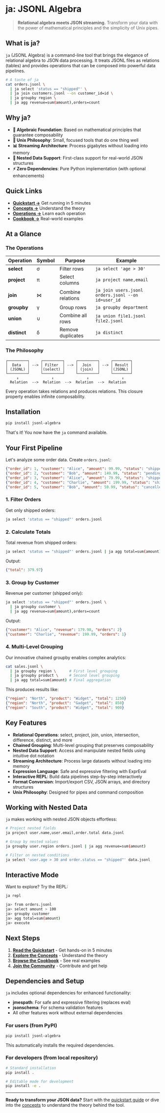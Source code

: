 # ja: JSONL Algebra

> **Relational algebra meets JSON streaming.** Transform your data with the power of mathematical principles and the simplicity of Unix pipes.

## What is ja?

`ja` (JSONL Algebra) is a command-line tool that brings the elegance of relational algebra to JSON data processing. It treats JSONL files as relations (tables) and provides operations that can be composed into powerful data pipelines.

```bash
# A taste of ja
cat orders.jsonl \
  | ja select 'status == "shipped"' \
  | ja join customers.jsonl --on customer_id=id \
  | ja groupby region \
  | ja agg revenue=sum(amount),orders=count
```

## Why ja?

- **🧮 Algebraic Foundation**: Based on mathematical principles that guarantee composability
- **🔗 Unix Philosophy**: Small, focused tools that do one thing well
- **📊 Streaming Architecture**: Process gigabytes without loading into memory
- **🎯 Nested Data Support**: First-class support for real-world JSON structures
- **⚡ Zero Dependencies**: Pure Python implementation (with optional enhancements)

## Quick Links

- [**Quickstart →**](quickstart.md) Get running in 5 minutes
- [**Concepts →**](concepts/jsonl-algebra.md) Understand the theory
- [**Operations →**](operations/overview.md) Learn each operation
- [**Cookbook →**](cookbook/log-analysis.md) Real-world examples

## At a Glance

### The Operations

| Operation | Symbol | Purpose | Example |
|-----------|---------|---------|---------|
| **select** | σ | Filter rows | `ja select 'age > 30'` |
| **project** | π | Select columns | `ja project name,email` |
| **join** | ⋈ | Combine relations | `ja join users.jsonl orders.jsonl --on id=user_id` |
| **groupby** | γ | Group rows | `ja groupby department` |
| **union** | ∪ | Combine all rows | `ja union file1.jsonl file2.jsonl` |
| **distinct** | δ | Remove duplicates | `ja distinct` |

### The Philosophy

```
┌─────────┐     ┌─────────┐     ┌─────────┐     ┌────────┐
│  Data   │ --> │ Filter  │ --> │  Join   │ --> │ Result │
│ (JSONL) │     │(select) │     │ (join)  │     │(JSONL) │
└─────────┘     └─────────┘     └─────────┘     └────────┘
     ↓               ↓               ↓               ↓
  Relation  -->  Relation  -->  Relation  -->  Relation
```

Every operation takes relations and produces relations. This closure property enables infinite composability.

## Installation

```bash
pip install jsonl-algebra
```

That's it! You now have the `ja` command available.

## Your First Pipeline

Let's analyze some order data. Create `orders.jsonl`:

```json
{"order_id": 1, "customer": "Alice", "amount": 99.99, "status": "shipped"}
{"order_id": 2, "customer": "Bob", "amount": 149.99, "status": "pending"}
{"order_id": 3, "customer": "Alice", "amount": 79.99, "status": "shipped"}
{"order_id": 4, "customer": "Charlie", "amount": 199.99, "status": "shipped"}
{"order_id": 5, "customer": "Bob", "amount": 59.99, "status": "cancelled"}
```

### 1. Filter Orders

Get only shipped orders:

```bash
ja select 'status == "shipped"' orders.jsonl
```

### 2. Calculate Totals

Total revenue from shipped orders:

```bash
ja select 'status == "shipped"' orders.jsonl | ja agg total=sum(amount)
```

Output:
```json
{"total": 379.97}
```

### 3. Group by Customer

Revenue per customer (shipped only):

```bash
ja select 'status == "shipped"' orders.jsonl \
  | ja groupby customer \
  | ja agg revenue=sum(amount),orders=count
```

Output:
```json
{"customer": "Alice", "revenue": 179.98, "orders": 2}
{"customer": "Charlie", "revenue": 199.99, "orders": 1}
```

### 4. Multi-Level Grouping

Our innovative chained groupby enables complex analytics:

```bash
cat sales.jsonl \
  | ja groupby region \      # First level grouping
  | ja groupby product \     # Second level grouping  
  | ja agg total=sum(amount) # Final aggregation
```

This produces results like:
```json
{"region": "North", "product": "Widget", "total": 1250}
{"region": "North", "product": "Gadget", "total": 850}
{"region": "South", "product": "Widget", "total": 900}
```

## Key Features

- **Relational Operations**: select, project, join, union, intersection, difference, distinct, and more
- **Chained Grouping**: Multi-level grouping that preserves composability
- **Nested Data Support**: Access and manipulate nested fields using intuitive dot notation
- **Streaming Architecture**: Process large datasets without loading into memory
- **Expression Language**: Safe and expressive filtering with ExprEval
- **Interactive REPL**: Build data pipelines step-by-step interactively
- **Format Conversion**: Import/export CSV, JSON arrays, and directory structures
- **Unix Philosophy**: Designed for pipes and command composition

## Working with Nested Data

`ja` makes working with nested JSON objects effortless:

```bash
# Project nested fields
ja project user.name,user.email,order.total data.jsonl

# Group by nested values
ja groupby user.region orders.jsonl | ja agg revenue=sum(amount)

# Filter on nested conditions
ja select 'user.age > 30 and order.status == "shipped"' data.jsonl
```

## Interactive Mode

Want to explore? Try the REPL:

```bash
ja repl

ja> from orders.jsonl
ja> select amount > 100
ja> groupby customer
ja> agg total=sum(amount)
ja> execute
```

## Next Steps

1. **[Read the Quickstart](quickstart.md)** - Get hands-on in 5 minutes
2. **[Explore the Concepts](concepts/jsonl-algebra.md)** - Understand the theory
3. **[Browse the Cookbook](cookbook/log-analysis.md)** - See real examples
4. **[Join the Community](https://github.com/queelius/jsonl-algebra)** - Contribute and get help

## Dependencies and Setup

`ja` includes optional dependencies for enhanced functionality:

- **jmespath**: For safe and expressive filtering (replaces eval)
- **jsonschema**: For schema validation features
- All other features work without external dependencies

### For users (from PyPI)

```bash
pip install jsonl-algebra
```

This automatically installs the required dependencies.

### For developers (from local repository)

```bash
# Standard installation
pip install .

# Editable mode for development
pip install -e .
```

---

**Ready to transform your JSON data?** Start with the [quickstart guide](quickstart.md) or dive into the [concepts](concepts/jsonl-algebra.md) to understand the theory behind the tool.
